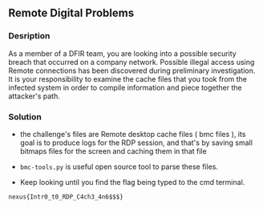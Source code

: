 ## Remote Digital Problems

### Desription

As a member of a DFIR team, you are looking into a possible security breach that occurred on a company network. Possible illegal access using Remote connections has been discovered during preliminary investigation. It is your responsibility to examine the cache files that you took from the infected system in order to compile information and piece together the attacker's path.

### Solution


- the challenge's files are Remote desktop cache files ( bmc files ), its goal is to produce logs for the RDP session, and that's by saving small bitmaps files for the screen and caching them in that file

- `bmc-tools.py` is useful open source tool to parse these files.

- Keep looking until you find the flag being typed to the cmd terminal.


`nexus{Intr0_t0_RDP_C4ch3_4n6$$$}`